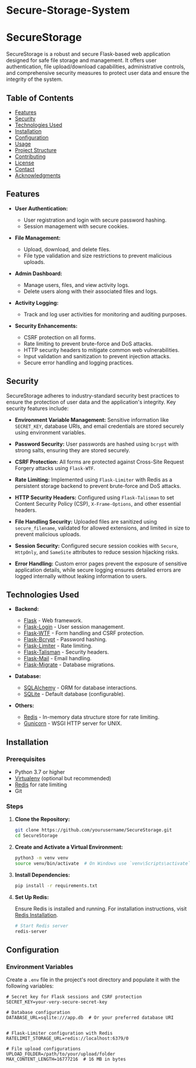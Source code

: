 # Secure-Storage-System
# SecureStorage

SecureStorage is a robust and secure Flask-based web application designed for safe file storage and management. It offers user authentication, file upload/download capabilities, administrative controls, and comprehensive security measures to protect user data and ensure the integrity of the system.

## Table of Contents

- [Features](#features)
- [Security](#security)
- [Technologies Used](#technologies-used)
- [Installation](#installation)
- [Configuration](#configuration)
- [Usage](#usage)
- [Project Structure](#project-structure)
- [Contributing](#contributing)
- [License](#license)
- [Contact](#contact)
- [Acknowledgments](#acknowledgments)

## Features

- **User Authentication:**
  - User registration and login with secure password hashing.
  - Session management with secure cookies.
  
- **File Management:**
  - Upload, download, and delete files.
  - File type validation and size restrictions to prevent malicious uploads.
  
- **Admin Dashboard:**
  - Manage users, files, and view activity logs.
  - Delete users along with their associated files and logs.
  
- **Activity Logging:**
  - Track and log user activities for monitoring and auditing purposes.
  
- **Security Enhancements:**
  - CSRF protection on all forms.
  - Rate limiting to prevent brute-force and DoS attacks.
  - HTTP security headers to mitigate common web vulnerabilities.
  - Input validation and sanitization to prevent injection attacks.
  - Secure error handling and logging practices.

## Security

SecureStorage adheres to industry-standard security best practices to ensure the protection of user data and the application's integrity. Key security features include:

- **Environment Variable Management:** Sensitive information like `SECRET_KEY`, database URIs, and email credentials are stored securely using environment variables.
  
- **Password Security:** User passwords are hashed using `bcrypt` with strong salts, ensuring they are stored securely.
  
- **CSRF Protection:** All forms are protected against Cross-Site Request Forgery attacks using `Flask-WTF`.
  
- **Rate Limiting:** Implemented using `Flask-Limiter` with Redis as a persistent storage backend to prevent brute-force and DoS attacks.
  
- **HTTP Security Headers:** Configured using `Flask-Talisman` to set Content Security Policy (CSP), `X-Frame-Options`, and other essential headers.
  
- **File Handling Security:** Uploaded files are sanitized using `secure_filename`, validated for allowed extensions, and limited in size to prevent malicious uploads.
  
- **Session Security:** Configured secure session cookies with `Secure`, `HttpOnly`, and `SameSite` attributes to reduce session hijacking risks.
  
- **Error Handling:** Custom error pages prevent the exposure of sensitive application details, while secure logging ensures detailed errors are logged internally without leaking information to users.

## Technologies Used

- **Backend:**
  - [Flask](https://flask.palletsprojects.com/) - Web framework.
  - [Flask-Login](https://flask-login.readthedocs.io/) - User session management.
  - [Flask-WTF](https://flask-wtf.readthedocs.io/) - Form handling and CSRF protection.
  - [Flask-Bcrypt](https://flask-bcrypt.readthedocs.io/) - Password hashing.
  - [Flask-Limiter](https://flask-limiter.readthedocs.io/) - Rate limiting.
  - [Flask-Talisman](https://github.com/GoogleCloudPlatform/flask-talisman) - Security headers.
  - [Flask-Mail](https://pythonhosted.org/Flask-Mail/) - Email handling.
  - [Flask-Migrate](https://flask-migrate.readthedocs.io/) - Database migrations.
  
- **Database:**
  - [SQLAlchemy](https://www.sqlalchemy.org/) - ORM for database interactions.
  - [SQLite](https://www.sqlite.org/index.html) - Default database (configurable).

- **Others:**
  - [Redis](https://redis.io/) - In-memory data structure store for rate limiting.
  - [Gunicorn](https://gunicorn.org/) - WSGI HTTP server for UNIX.

## Installation

### Prerequisites

- Python 3.7 or higher
- [Virtualenv](https://virtualenv.pypa.io/en/latest/) (optional but recommended)
- [Redis](https://redis.io/) for rate limiting
- Git

### Steps

1. **Clone the Repository:**

    ```bash
    git clone https://github.com/yourusername/SecureStorage.git
    cd SecureStorage
    ```

2. **Create and Activate a Virtual Environment:**

    ```bash
    python3 -m venv venv
    source venv/bin/activate  # On Windows use `venv\Scripts\activate`
    ```

3. **Install Dependencies:**

    ```bash
    pip install -r requirements.txt
    ```

4. **Set Up Redis:**

    Ensure Redis is installed and running. For installation instructions, visit [Redis Installation](https://redis.io/download).

    ```bash
    # Start Redis server
    redis-server
    ```

## Configuration

### Environment Variables

Create a `.env` file in the project's root directory and populate it with the following variables:

```env
# Secret key for Flask sessions and CSRF protection
SECRET_KEY=your-very-secure-secret-key

# Database configuration
DATABASE_URL=sqlite:///app.db  # Or your preferred database URI


# Flask-Limiter configuration with Redis
RATELIMIT_STORAGE_URL=redis://localhost:6379/0

# File upload configurations
UPLOAD_FOLDER=/path/to/your/upload/folder
MAX_CONTENT_LENGTH=16777216  # 16 MB in bytes
